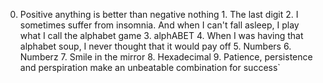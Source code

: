 0. Positive anything is better than negative nothing  1. The last digit 2. I sometimes suffer from insomnia. And when I can't fall asleep, I play what I call the alphabet game 3. alphABET 4. When I was having that alphabet soup, I never thought that it would pay off 5. Numbers 6. Numberz 7. Smile in the mirror 8. Hexadecimal 9. Patience, persistence and perspiration make an unbeatable combination for success`
